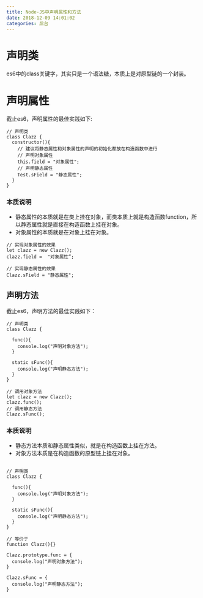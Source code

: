 ```yaml
---
title: Node-JS中声明属性和方法
date: 2018-12-09 14:01:02
categories: 后台
---
```


# 声明类

es6中的class关键字，其实只是一个语法糖，本质上是对原型链的一个封装。

# 声明属性

截止es6，声明属性的最佳实践如下:

```
// 声明类
class Clazz {
  constructor(){
    // 建议将静态属性和对象属性的声明的初始化都放在构造函数中进行
    // 声明对象属性
    this.field = "对象属性";
    // 声明静态属性
    Test.sField = "静态属性";
  }
}
```

### 本质说明

- 静态属性的本质就是在类上挂在对象，而类本质上就是构造函数function，所以静态属性就是直接在构造函数上挂在对象。
- 对象属性的本质就是在对象上挂在对象。

```
// 实现对象属性的效果
let clazz = new Clazz();
clazz.field =  "对象属性“;

// 实现静态属性的效果
Clazz.sField = "静态属性";

```

## 声明方法

截止es6，声明方法的最佳实践如下：

```
// 声明类
class Clazz {
  
  func(){
    console.log("声明对象方法");
  }
  
  static sFunc(){
    console.log("声明静态方法");
  }
}

// 调用对象方法
let clazz = new Clazz();
clazz.func();
// 调用静态方法
Clazz.sFunc();
```

### 本质说明

- 静态方法本质和静态属性类似，就是在构造函数上挂在方法。
- 对象方法本质是在构造函数的原型链上挂在对象。

```

// 声明类
class Clazz {
  
  func(){
    console.log("声明对象方法");
  }
  
  static sFunc(){
    console.log("声明静态方法");
  }
}

// 等价于
function Clazz(){}

Clazz.prototype.func = {
  console.log("声明对象方法");
}

Clazz.sFunc = {
  console.log("声明静态方法");
}

```

